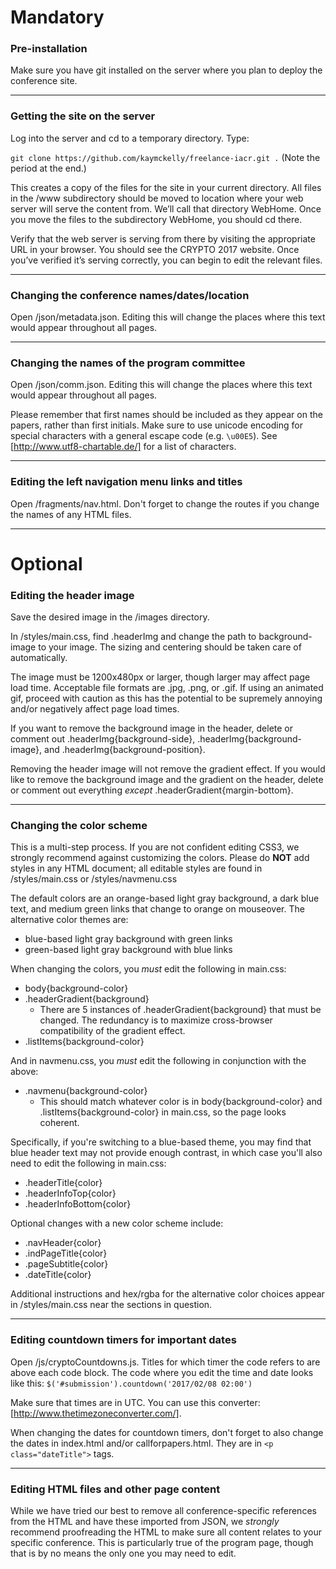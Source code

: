 # Mandatory
### Pre-installation
Make sure you have git installed on the server where you plan to deploy the conference site.

___

### Getting the site on the server
Log into the server and cd to a temporary directory. Type:

``git clone https://github.com/kaymckelly/freelance-iacr.git .`` (Note the period at the end.)

This creates a copy of the files for the site in your current directory. All files in the /www subdirectory should be moved to location where your web server will serve the content from. We’ll call that directory WebHome. Once you move the files to the subdirectory WebHome, you should cd there.

Verify that the web server is serving from there by visiting the appropriate URL in your browser. You should see the CRYPTO 2017 website. Once you’ve verified it’s serving correctly, you can begin to edit the relevant files.

___

### Changing the conference names/dates/location
Open /json/metadata.json. Editing this will change the places where this text would appear throughout all pages.

___

### Changing the names of the program committee
Open /json/comm.json. Editing this will change the places where this text would appear throughout all pages.

Please remember that first names should be included as they appear on the papers, rather than first initials. Make sure to use unicode encoding for special characters with a general escape code (e.g. ``\u00E5``). See [http://www.utf8-chartable.de/] for a list of characters.

___

### Editing the left navigation menu links and titles
Open /fragments/nav.html. Don't forget to change the routes if you change the names of any HTML files.

___

# Optional
### Editing the header image
Save the desired image in the /images directory.

In /styles/main.css, find .headerImg and change the path to background-image to your image. The sizing and centering should be taken care of automatically.

The image must be 1200x480px or larger, though larger may affect page load time. Acceptable file formats are .jpg, .png, or .gif. If using an animated gif, proceed with caution as this has the potential to be supremely annoying and/or negatively affect page load times.

If you want to remove the background image in the header, delete or comment out .headerImg{background-side}, .headerImg{background-image}, and .headerImg{background-position}.

Removing the header image will not remove the gradient effect. If you would like to remove the background image and the gradient on the header, delete or comment out everything *except* .headerGradient{margin-bottom}.

___

### Changing the color scheme
This is a multi-step process. If you are not confident editing CSS3, we strongly recommend against customizing the colors. Please do **NOT** add styles in any HTML document; all editable styles are found in /styles/main.css or /styles/navmenu.css

The default colors are an orange-based light gray background, a dark blue text, and medium green links that change to orange on mouseover. The alternative color themes are:
- blue-based light gray background with green links
- green-based light gray background with blue links

When changing the colors, you *must* edit the following in main.css:
- body{background-color}
- .headerGradient{background}
  - There are 5 instances of .headerGradient{background} that must be changed. The redundancy is to maximize cross-browser compatibility of the gradient effect.
- .listItems{background-color}

And in navmenu.css, you *must* edit the following in conjunction with the above:
- .navmenu{background-color}
  - This should match whatever color is in body{background-color} and .listItems{background-color} in main.css, so the page looks coherent.

Specifically, if you're switching to a blue-based theme, you may find that blue header text may not provide enough contrast, in which case you'll also need to edit the following in main.css:
- .headerTitle{color}
- .headerInfoTop{color}
- .headerInfoBottom{color}

Optional changes with a new color scheme include:
- .navHeader{color}
- .indPageTitle{color}
- .pageSubtitle{color}
- .dateTitle{color}

Additional instructions and hex/rgba for the alternative color choices appear in /styles/main.css near the sections in question.

___

### Editing countdown timers for important dates
Open /js/cryptoCountdowns.js. Titles for which timer the code refers to are above each code block. The code where you edit the time and date looks like this: ``$('#submission').countdown('2017/02/08 02:00')``

Make sure that times are in UTC. You can use this converter: [http://www.thetimezoneconverter.com/].

When changing the dates for countdown timers, don't forget to also change the dates in index.html and/or callforpapers.html. They are in ``<p class="dateTitle">`` tags.

___

### Editing HTML files and other page content
While we have tried our best to remove all conference-specific references from the HTML and have these imported from JSON, we *strongly* recommend proofreading the HTML to make sure all content relates to your specific conference. This is particularly true of the program page, though that is by no means the only one you may need to edit.
